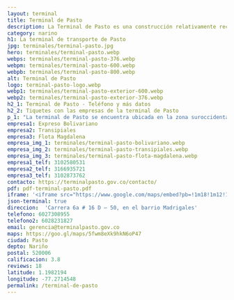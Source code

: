 ```yaml
---
layout: terminal
title: Terminal de Pasto
description: La Terminal de Pasto es una construcción relativamente reciente. Ahora es uno de los principales puntos de llegada de la ciudad de Pasto.
category: narino
h1: La terminal de transporte de Pasto
jpg: terminales/terminal-pasto.jpg
hero: terminales/terminal-pasto.webp
webps: terminales/terminal-pasto-376.webp
webpm: terminales/terminal-pasto-600.webp
webpb: terminales/terminal-pasto-800.webp
alt: Terminal de Pasto
logo: terminal-pasto-logo.webp
webp1: terminales/terminal-pasto-exterior-600.webp
webp2: terminales/terminal-pasto-exterior-376.webp
h2_1: Terminal de Pasto - Teléfono y más datos
h2_2: Tiquetes con las empresas de la terminal de Pasto
p_1: "La terminal de Pasto se encuentra ubicada en la zona suroccidental de la ciudad de Pasto, con fácil acceso vehicular y a través del transporte público."
empresa1: Expreso Bolivariano
empresa2: Transipiales
empresa3: Flota Magdalena
empresa_img_1: terminales/terminal-pasto-bolivariano.webp
empresa_img_2: terminales/terminal-pasto-transipiales.webp
empresa_img_3: terminales/terminal-pasto-flota-magdalena.webp
empresa1_telf: 3102580531
empresa2_telf: 3166935721
empresa3_telf: 3102873762
contacto: https://terminalpasto.gov.co/contacto/
pdf: pdf-terminal-pasto.pdf
iframe: '<iframe src="https://www.google.com/maps/embed?pb=!1m18!1m12!1m3!1d31911.49066628265!2d-77.29110509663998!3d1.2047589937591794!2m3!1f0!2f0!3f0!3m2!1i1024!2i768!4f13.1!3m3!1m2!1s0x8e2ed4bc281c3eeb%3A0xa830730cc08d203a!2sTerminal%20de%20Transportes%20de%20Pasto!5e0!3m2!1ses-419!2sco!4v1656645384018!5m2!1ses-419!2sco" width="100%" height="480" style="border:0;" allowfullscreen="" loading="lazy" referrerpolicy="no-referrer-when-downgrade"></iframe>'
json-terminal: true
direccion:  'Carrera 6a # 16 D – 50, en el barrio Madrigales'
telefono: 6027308955
telefono2: 6028231827
email: gerencia@terminalpasto.gov.co
maps: https://goo.gl/maps/5fwm8eXk9hkN6oP47
ciudad: Pasto
depto: Nariño
postal: 520006
calificacion: 3.8
reviews: 18
latitude: 1.1982194
longitude: -77.2714548
permalink: /terminal-de-pasto
---
```

